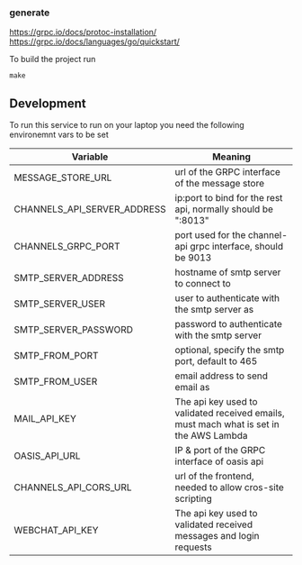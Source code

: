 

### generate
https://grpc.io/docs/protoc-installation/
https://grpc.io/docs/languages/go/quickstart/

To build the project run

```
make
```

## Development

To run this service to run on your laptop you need the following environemnt vars to be set

| Variable                    | Meaning                                                                                |
|-----------------------------|----------------------------------------------------------------------------------------|
| MESSAGE_STORE_URL           | url of the GRPC interface of the message store                                         |
| CHANNELS_API_SERVER_ADDRESS | ip:port to bind for the rest api, normally should be ":8013"                           |
| CHANNELS_GRPC_PORT          | port used for the channel-api grpc interface, should be 9013                           |
| SMTP_SERVER_ADDRESS         | hostname of smtp server to connect to                                                  |
| SMTP_SERVER_USER            | user to authenticate with the smtp server as                                           |
| SMTP_SERVER_PASSWORD        | password to authenticate with the smtp server                                          |
| SMTP_FROM_PORT              | optional, specify the smtp port, default to 465                                        |
| SMTP_FROM_USER              | email address to send email as                                                         |
| MAIL_API_KEY                | The api key used to validated received emails, must mach what is set in the AWS Lambda |
| OASIS_API_URL               | IP & port of the GRPC interface of oasis api                                           |
| CHANNELS_API_CORS_URL       | url of the frontend, needed to allow cros-site scripting                               |
| WEBCHAT_API_KEY             | The api key used to validated received messages and login requests                     |